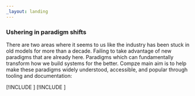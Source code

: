 ```yaml
---
_layout: landing
---
```


<div id="start-page">

<div>

### Ushering in paradigm shifts
There are two areas where it seems to us like the industry has been stuck in old models for more than a decade. Failing to take advantage of new paradigms that are already here. Paradigms which can fundamentally transform how we build systems for the better. Compze main aim is to help make these paradigms widely understood, accessible, and popular through tooling and documentation:

</div>

<div class="grid">

[!INCLUDE [](index/semantic-events.md)]
[!INCLUDE [](index/hypermedia-apis.md)]

</div>


</div>